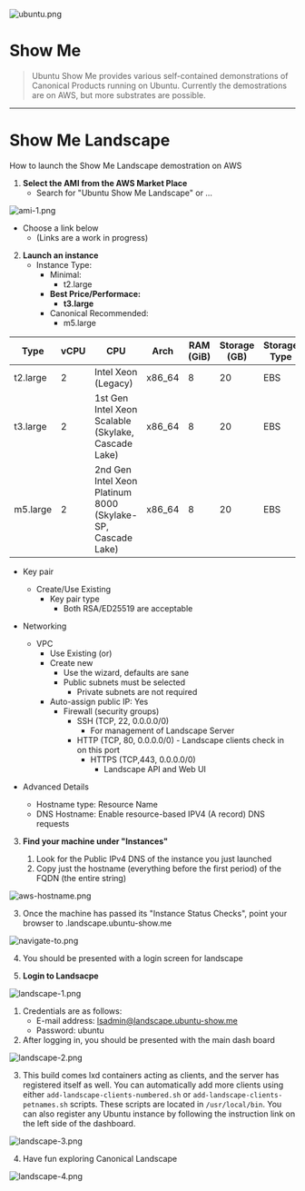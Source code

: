 ![ubuntu.png](https://github.com/ThinGuy/show-me/blob/main/docs/ubuntu.png?raw=true)
# Show Me

> Ubuntu Show Me provides various self-contained demonstrations of Canonical Products running on Ubuntu.  Currently the demostrations are on AWS, but more substrates are possible.

---

# Show Me Landscape

How to launch the Show Me Landscape demostration on AWS

1. **Select the AMI from the AWS Market Place**
   - Search for "Ubuntu Show Me Landscape" or …

![ami-1.png](https://github.com/ThinGuy/show-me/blob/main/docs/ami-1.png?raw=true)

   - Choose a link below
      - (Links are a work in progress)

2. **Launch an instance**
   - Instance Type:
      - Minimal:
         - t2.large
      - **Best Price/Performace:**
         - **t3.large**
      - Canonical Recommended:
         - m5.large

| Type     | vCPU | CPU                                                         | Arch   | RAM (GiB) | Storage (GB) | Storage Type | Linux pricing |
| -------- | ---- | ----------------------------------------------------------- | ------ | --------- | ------------ | ------------ | ------------- |
| t2.large | 2    | Intel Xeon (Legacy)                                         | x86_64 | 8         | 20           | EBS          | 0.0928 USD/hr |
| t3.large | 2    | 1st Gen Intel Xeon Scalable (Skylake, Cascade Lake)         | x86_64 | 8         | 20           | EBS          | 0.0832 USD/hr |
| m5.large | 2    | 2nd Gen Intel Xeon Platinum 8000 (Skylake-SP, Cascade Lake) | x86_64 | 8         | 20           | EBS          | 0.096 USD/hr  |

   - Key pair
      - Create/Use Existing
         - Key pair type
            - Both RSA/ED25519 are acceptable

   - Networking
      - VPC
         - Use Existing
            (or)
         - Create new
             - Use the wizard, defaults are sane
             - Public subnets must be selected
                - Private subnets are not required
         - Auto-assign public IP: Yes
			- Firewall (security groups)
				 - SSH (TCP, 22, 0.0.0.0/0)
				    - For management of Landscape Server
			   - HTTP (TCP, 80, 0.0.0.0/0)
					  - Landscape clients check in on this port
				 - HTTPS (TCP,443, 0.0.0.0/0)
				    - Landscape API and Web UI
   - Advanced Details
      - Hostname type: Resource Name
      - DNS Hostname: Enable resource-based IPV4 (A record) DNS requests

3. **Find your machine under "Instances"**

   1. Look for the Public IPv4 DNS of the instance you just launched
   2. Copy just the hostname (everything before the first period) of the FQDN (the entire string)

![aws-hostname.png](https://github.com/ThinGuy/show-me/blob/main/docs/aws-hostname.png?raw=true)

   3. Once the machine has passed its "Instance Status Checks",  point your browser to <your-aws-hostname>.landscape.ubuntu-show.me

![navigate-to.png](https://github.com/ThinGuy/show-me/blob/main/docs/navigate-to.png?raw=true)

   4. You should be presented with a login screen for landscape

4. **Login to Landsacpe**

![landscape-1.png](https://github.com/ThinGuy/show-me/blob/main/docs/landscape-1.png?raw=true)

   1. Credentials are as follows:
      - E-mail address: lsadmin@landscape.ubuntu-show.me
      - Password: ubuntu
   2. After logging in, you should be presented with the main dash board

![landscape-2.png](https://github.com/ThinGuy/show-me/blob/main/docs/landscape-2.png?raw=true)

   3. This build comes lxd containers acting as clients, and the server has registered itself as well.  You can automatically add more clients using either `add-landscape-clients-numbered.sh` or `add-landscape-clients-petnames.sh` scripts.  These scripts are located in `/usr/local/bin`.  You can also register any Ubuntu instance by following the instruction link on the left side of the dashboard.

![landscape-3.png](https://github.com/ThinGuy/show-me/blob/main/docs/landscape-3.png?raw=true)

   4. Have fun exploring Canonical Landscape

![landscape-4.png](https://github.com/ThinGuy/show-me/blob/main/docs/landscape-4.png?raw=true)

